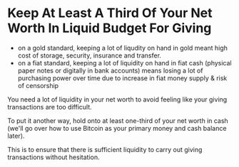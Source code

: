 # Keep At Least A Third Of Your Net Worth In Liquid Budget For Giving

* on a gold standard, keeping a lot of liqudity on hand in gold meant high cost of storage, security, insurance and transfer.
* on a fiat standard, keeping a lot of liquidity on hand in fiat cash (physical paper notes or digitally in bank accounts) means losing a lot of purchasing power over time due to increase in fiat money supply & risk of censorship

You need a lot of liquidity in your net worth to avoid feeling like your giving transactions are too difficult.

To put it another way, hold onto at least one-third of your net worth in cash (we'll go over how to use Bitcoin as your primary money and cash balance later).

This is to ensure that there is sufficient liquidity to carry out giving transactions without hesitation.
